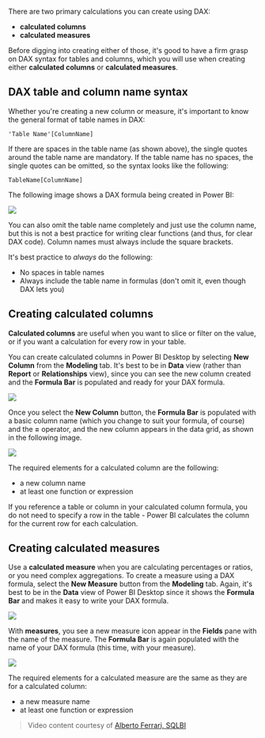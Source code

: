 There are two primary calculations you can create using DAX:

* **calculated columns**
* **calculated measures**

Before digging into creating either of those, it's good to have a firm grasp on DAX syntax for tables and columns, which you will use when creating either **calculated columns** or **calculated measures**.

## DAX table and column name syntax
Whether you're creating a new column or measure, it's important to know the general format of table names in DAX:

    'Table Name'[ColumnName]

If there are spaces in the table name (as shown above), the single quotes around the table name are mandatory. If the table name has no spaces, the single quotes can be omitted, so the syntax looks like the following:

    TableName[ColumnName]

The following image shows a DAX formula being created in Power BI:

![](media/7-2-dax-calculation-types/dax-calc-types_1.png)

You can also omit the table name completely and just use the column name, but this is not a best practice for writing clear functions (and thus, for clear DAX code). Column names must always include the square brackets.

It's best practice to *always* do the following:

* No spaces in table names
* Always include the table name in formulas (don't omit it, even though DAX lets you)

## Creating calculated columns
**Calculated columns** are useful when you want to slice or filter on the value, or if you want a calculation for every row in your table.

You can create calculated columns in Power BI Desktop by selecting **New Column** from the **Modeling** tab. It's best to be in **Data** view (rather than **Report** or **Relationships** view), since you can see the new column created and the **Formula Bar** is populated and ready for your DAX formula.

![](media/7-2-dax-calculation-types/dax-calc-types_2a.png)

Once you select the **New Column** button, the **Formula Bar** is populated with a basic column name (which you change to suit your formula, of course) and the **=** operator, and the new column appears in the data grid, as shown in the following image.

![](media/7-2-dax-calculation-types/dax-calc-types_3.png)

The required elements for a calculated column are the following:

* a new column name
* at least one function or expression

If you reference a table or column in your calculated column formula, you do not need to specify a row in the table - Power BI calculates the column for the current row for each calculation.

## Creating calculated measures
Use a **calculated measure** when you are calculating percentages or ratios, or you need complex aggregations. To create a measure using a DAX formula, select the **New Measure** button from the **Modeling** tab. Again, it's best to be in the **Data** view of Power BI Desktop since it shows the **Formula Bar** and makes it easy to write your DAX formula.

![](media/7-2-dax-calculation-types/dax-calc-types_4.png)

With **measures**, you see a new measure icon appear in the **Fields** pane with the name of the measure. The **Formula Bar** is again populated with the name of your DAX formula (this time, with your measure).

![](media/7-2-dax-calculation-types/dax-calc-types_5.png)

The required elements for a calculated measure are the same as they are for a calculated column:

* a new measure name
* at least one function or expression

> Video content courtesy of [Alberto Ferrari, SQLBI](https://www.sqlbi.com/learning-dax)
> 
> 


